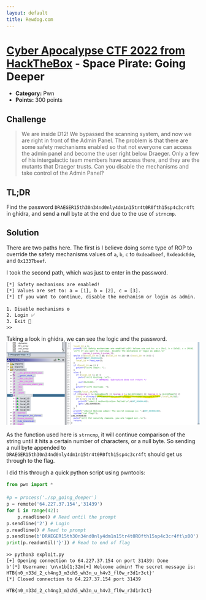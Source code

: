 ```yaml
---
layout: default
title: Rewdog.com
---
```

# [Cyber Apocalypse CTF 2022 from HackTheBox](../) - Space Pirate: Going Deeper

* **Category:** Pwn
* **Points:** 300 points

## Challenge

> We are inside D12! We bypassed the scanning system, and now we are right in front of the Admin Panel. The problem is that there are some safety mechanisms enabled so that not everyone can access the admin panel and become the user right below Draeger. Only a few of his intergalactic team members have access there, and they are the mutants that Draeger trusts. Can you disable the mechanisms and take control of the Admin Panel?

## TL;DR
Find the password `DRAEGER15th30n34nd0nly4dm1n15tr4t0R0fth15sp4c3cr4ft` in ghidra, and send a null byte at the end due to the use of `strncmp`.

## Solution

There are two paths here. The first is I believe doing some type of ROP to override the safety mechanisms values of `a`, `b`, `c` to `0xdeadbeef`, `0xdeadc0de`, and `0x1337beef`.

I took the second path, which was just to enter in the password.

```
[*] Safety mechanisms are enabled!
[*] Values are set to: a = [1], b = [2], c = [3].
[*] If you want to continue, disable the mechanism or login as admin.

1. Disable mechanisms ⚙️
2. Login ✅
3. Exit 🏃
>> 

```

Taking a look in ghidra, we can see the logic and the password.
![decompiled code](deeper-decompiled.png)

As the function used here is `strncmp`, it will continue comparison of the string until it hits a certain number of characters, or a null byte. So sending a null byte appended to `DRAEGER15th30n34nd0nly4dm1n15tr4t0R0fth15sp4c3cr4ft` should get us through to the flag.

I did this through a quick python script using pwntools:
```python
from pwn import *

#p = process('./sp_going_deeper')
p = remote('64.227.37.154','31439')
for i in range(42):
    p.readline() # Read until the prompt
p.sendline('2') # Login
p.readline() # Read to prompt
p.sendline(b'DRAEGER15th30n34nd0nly4dm1n15tr4t0R0fth15sp4c3cr4ft\x00')
print(p.readuntil('}')) # Read to end of flag
```

```
>> python3 exploit.py
[+] Opening connection to 64.227.37.154 on port 31439: Done
b'[*] Username: \n\x1b[1;32m[+] Welcome admin! The secret message is: HTB{n0_n33d_2_ch4ng3_m3ch5_wh3n_u_h4v3_fl0w_r3d1r3ct}'
[*] Closed connection to 64.227.37.154 port 31439
```

```
HTB{n0_n33d_2_ch4ng3_m3ch5_wh3n_u_h4v3_fl0w_r3d1r3ct}
```
